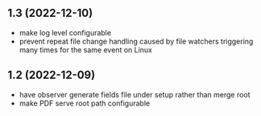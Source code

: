 1.3 (2022-12-10)
-----------------

 - make log level configurable
 - prevent repeat file change handling caused by file watchers triggering many times
   for the same event on Linux

1.2 (2022-12-09)
-----------------

 - have observer generate fields file under setup rather than merge root
 - make PDF serve root path configurable

